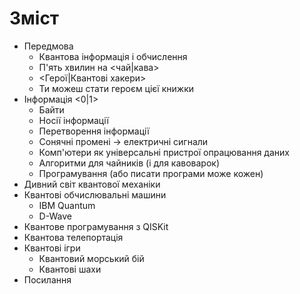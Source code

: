 Зміст
======

* Передмова
  * Квантова інформація і обчислення
  * П'ять хвилин на <чай|кава>
  * <Герої|Квантові хакери>
  * Ти можеш стати героєм цієї книжки
* Інформація <0|1>
  * Байти
  * Носії інформації
  * Перетворення інформації
  * Сонячні промені -> електричні сигнали
  * Комп'ютери як універсальні пристрої опрацювання даних
  * Алгоритми для чайників (і для кавоварок)
  * Програмування (або писати програми може кожен)
* Дивний світ квантової механіки
* Квантові обчислювальні машини
  * IBM Quantum
  * D-Wave
* Квантове програмування з QISKit
* Квантова телепортація
* Квантові ігри
  * Квантовий морський бій
  * Квантові шахи
* Посилання
